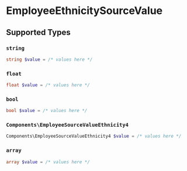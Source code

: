 # EmployeeEthnicitySourceValue


## Supported Types

### `string`

```php
string $value = /* values here */
```

### `float`

```php
float $value = /* values here */
```

### `bool`

```php
bool $value = /* values here */
```

### `Components\EmployeeSourceValueEthnicity4`

```php
Components\EmployeeSourceValueEthnicity4 $value = /* values here */
```

### `array`

```php
array $value = /* values here */
```

